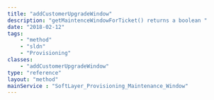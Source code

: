 ```yaml
---
title: "addCustomerUpgradeWindow"
description: "getMaintenceWindowForTicket() returns a boolean "
date: "2018-02-12"
tags:
    - "method"
    - "sldn"
    - "Provisioning"
classes:
    - "addCustomerUpgradeWindow"
type: "reference"
layout: "method"
mainService : "SoftLayer_Provisioning_Maintenance_Window"
---
```

